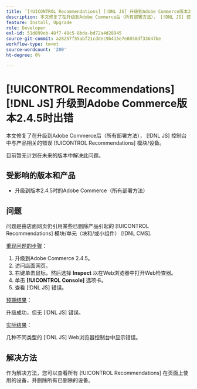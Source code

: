 ```yaml
---
title: ’[!UICONTROL Recommendations] [!DNL JS] 升级到Adobe Commerce版本2.4.5时出错
description: 本文修复了在升级到Adobe Commerce后（所有部署方法）， [!DNL JS] 控制台中与产品相关的错误 [!UICONTROL Recommendations] 模块。
feature: Install, Upgrade
role: Developer
exl-id: 51d899eb-48f7-48c5-8bda-bd72a4d28945
source-git-commit: a28257f55abf21cddec9b415e7e8858df33647be
workflow-type: tm+mt
source-wordcount: '200'
ht-degree: 0%

---
```


# [!UICONTROL Recommendations] [!DNL JS] 升级到Adobe Commerce版本2.4.5时出错

本文修复了在升级到Adobe Commerce后（所有部署方法）， [!DNL JS] 控制台中与产品相关的错误 [!UICONTROL Recommendations] 模块/设备。

目前暂无计划在未来的版本中解决此问题。

## 受影响的版本和产品

* 升级到版本2.4.5时的Adobe Commerce（所有部署方法）

## 问题

问题是由店面网页仍引用某些已删除产品引起的 [!UICONTROL Recommendations] 模块/单元（块和/或小组件） [!DNL CMS].

<u>重现问题的步骤</u>：

1. 升级到Adobe Commerce 2.4.5。
1. 访问店面网页。
1. 右键单击鼠标，然后选择 **Inspect** 以在Web浏览器中打开Web检查器。
1. 单击 **[!UICONTROL Console]** 选项卡。
1. 查看 [!DNL JS] 错误。

<u>预期结果</u>：

升级成功，但无 [!DNL JS] 错误。

<u>实际结果</u>：

几种不同类型的 [!DNL JS] Web浏览器控制台中显示错误。

## 解决方法

作为解决方法，您可以查看所有 [!UICONTROL Recommendations] 在页面上使用的设备，并删除所有已删除的设备。

